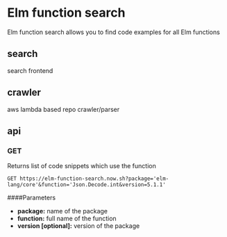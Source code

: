 # Elm function search

Elm function search allows you to find code examples for all Elm functions

## search

search frontend


## crawler

aws lambda based repo crawler/parser

## api

### GET
Returns list of code snippets which use the function


```
GET https://elm-function-search.now.sh?package='elm-lang/core'&function='Json.Decode.int&version=5.1.1'
```

####Parameters

- **package:** name of the package 
- **function:** full name of the function
- **version [optional]:** version of the package